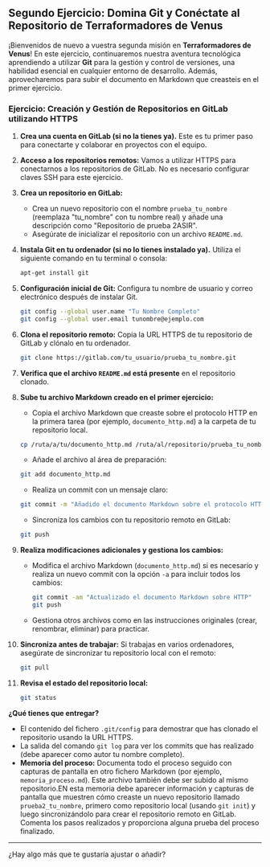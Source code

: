 ## Segundo Ejercicio: Domina Git y Conéctate al Repositorio de Terraformadores de Venus

¡Bienvenidos de nuevo a vuestra segunda misión en **Terraformadores de Venus**! En este ejercicio, continuaremos nuestra aventura tecnológica aprendiendo a utilizar **Git** para la gestión y control de versiones, una habilidad esencial en cualquier entorno de desarrollo. Además, aprovecharemos para subir el documento en Markdown que creasteis en el primer ejercicio.

### Ejercicio: Creación y Gestión de Repositorios en GitLab utilizando HTTPS

1. **Crea una cuenta en GitLab (si no la tienes ya).** Este es tu primer paso para conectarte y colaborar en proyectos con el equipo.

2. **Acceso a los repositorios remotos:** Vamos a utilizar HTTPS para conectarnos a los repositorios de GitLab. No es necesario configurar claves SSH para este ejercicio.

3. **Crea un repositorio en GitLab:**
   - Crea un nuevo repositorio con el nombre `prueba_tu_nombre` (reemplaza "tu_nombre" con tu nombre real) y añade una descripción como "Repositorio de prueba 2ASIR".
   - Asegúrate de inicializar el repositorio con un archivo `README.md`.

4. **Instala Git en tu ordenador (si no lo tienes instalado ya).** Utiliza el siguiente comando en tu terminal o consola:

   ```bash
   apt-get install git
   ```

5. **Configuración inicial de Git:** Configura tu nombre de usuario y correo electrónico después de instalar Git.

   ```bash
   git config --global user.name "Tu Nombre Completo"
   git config --global user.email tunombre@ejemplo.com
   ```

6. **Clona el repositorio remoto:** Copia la URL HTTPS de tu repositorio de GitLab y clónalo en tu ordenador.

   ```bash
   git clone https://gitlab.com/tu_usuario/prueba_tu_nombre.git
   ```

7. **Verifica que el archivo `README.md` está presente** en el repositorio clonado.

8. **Sube tu archivo Markdown creado en el primer ejercicio:**
   - Copia el archivo Markdown que creaste sobre el protocolo HTTP en la primera tarea (por ejemplo, `documento_http.md`) a la carpeta de tu repositorio local.

   ```bash
   cp /ruta/a/tu/documento_http.md /ruta/al/repositorio/prueba_tu_nombre/
   ```
   - Añade el archivo al área de preparación:

   ```bash
   git add documento_http.md
   ```
   - Realiza un commit con un mensaje claro:

   ```bash
   git commit -m "Añadido el documento Markdown sobre el protocolo HTTP"
   ```
   - Sincroniza los cambios con tu repositorio remoto en GitLab:

   ```bash
   git push
   ```

9. **Realiza modificaciones adicionales y gestiona los cambios:**
   - Modifica el archivo Markdown (`documento_http.md`) si es necesario y realiza un nuevo commit con la opción `-a` para incluir todos los cambios:

     ```bash
     git commit -am "Actualizado el documento Markdown sobre HTTP"
     git push
     ```
   - Gestiona otros archivos como en las instrucciones originales (crear, renombrar, eliminar) para practicar.

10. **Sincroniza antes de trabajar:** Si trabajas en varios ordenadores, asegúrate de sincronizar tu repositorio local con el remoto:

    ```bash
    git pull
    ```

11. **Revisa el estado del repositorio local:**

    ```bash
    git status
    ```

**¿Qué tienes que entregar?**

- El contenido del fichero `.git/config` para demostrar que has clonado el repositorio usando la URL HTTPS.
- La salida del comando `git log` para ver los commits que has realizado (debe aparecer como autor tu nombre completo).
- **Memoria del proceso:** Documenta todo el proceso seguido con capturas de pantalla en otro fichero Markdown (por ejemplo, `memoria_proceso.md`). Este archivo también debe ser subido al mismo repositorio.EN esta memoria debe aparecer información y capturas de pantalla que muestren cómo creaste un nuevo repositorio llamado `prueba2_tu_nombre`, primero como repositorio local (usando `git init`) y luego sincronizándolo para crear el repositorio remoto en GitLab. Comenta los pasos realizados y proporciona alguna prueba del proceso finalizado.


---

¿Hay algo más que te gustaría ajustar o añadir?